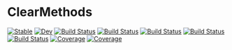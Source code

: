 # ClearMethods

[![Stable](https://img.shields.io/badge/docs-stable-blue.svg)](https://singularitti.github.io/ClearMethods.jl/stable)
[![Dev](https://img.shields.io/badge/docs-dev-blue.svg)](https://singularitti.github.io/ClearMethods.jl/dev)
[![Build Status](https://github.com/singularitti/ClearMethods.jl/workflows/CI/badge.svg)](https://github.com/singularitti/ClearMethods.jl/actions)
[![Build Status](https://travis-ci.com/singularitti/ClearMethods.jl.svg?branch=master)](https://travis-ci.com/singularitti/ClearMethods.jl)
[![Build Status](https://ci.appveyor.com/api/projects/status/github/singularitti/ClearMethods.jl?svg=true)](https://ci.appveyor.com/project/singularitti/ClearMethods-jl)
[![Build Status](https://cloud.drone.io/api/badges/singularitti/ClearMethods.jl/status.svg)](https://cloud.drone.io/singularitti/ClearMethods.jl)
[![Build Status](https://api.cirrus-ci.com/github/singularitti/ClearMethods.jl.svg)](https://cirrus-ci.com/github/singularitti/ClearMethods.jl)
[![Coverage](https://codecov.io/gh/singularitti/ClearMethods.jl/branch/master/graph/badge.svg)](https://codecov.io/gh/singularitti/ClearMethods.jl)
[![Coverage](https://coveralls.io/repos/github/singularitti/ClearMethods.jl/badge.svg?branch=master)](https://coveralls.io/github/singularitti/ClearMethods.jl?branch=master)
